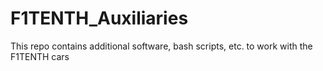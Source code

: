 # F1TENTH_Auxiliaries
This repo contains additional software, bash scripts, etc. to work with the F1TENTH cars
